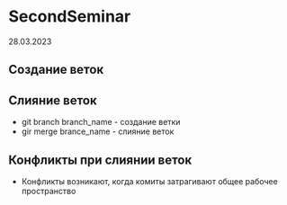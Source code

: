 # SecondSeminar
28.03.2023
## Создание веток

## Слияние веток
* git branch branch_name - создание ветки
* gir merge brance_name - слияние веток
## Конфликты при слиянии веток

* Конфликты возникают, когда комиты затрагивают общее рабочее пространство